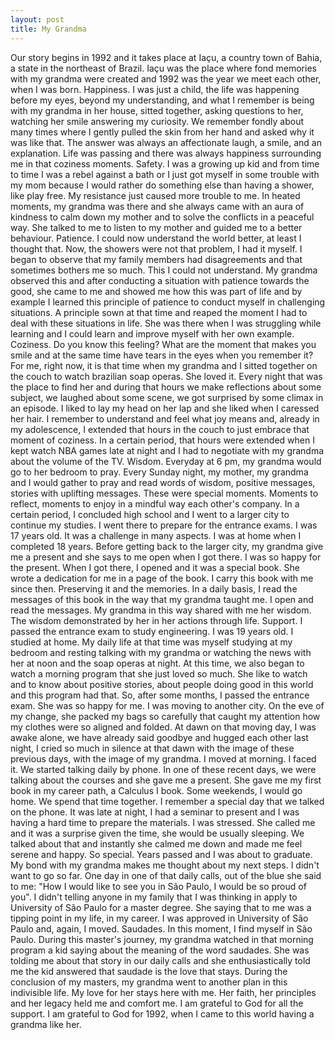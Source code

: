 ```yaml
---
layout: post
title: My Grandma
---
```

Our story begins in 1992 and it takes place at Iaçu, a country town of Bahia, a state in the northeast of Brazil. Iaçu was the place where fond memories with my grandma were created and 1992 was the year we meet each other, when I was born.
Happiness. I was just a child, the life was happening before my eyes, beyond my understanding, and what I remember is being with my grandma in her house, sitted together, asking questions to her, watching her smile answering my curiosity. We remember fondly about many times where I gently pulled the skin from her hand and asked why it was like that. The answer was always an affectionate laugh, a smile, and an explanation. Life was passing and there was always happiness surrounding me in that coziness moments.
Safety. I was a growing up kid and from time to time I was a rebel against a bath or I just got myself in some trouble with my mom because I would rather do something else than having a shower, like play free. My resistance just caused more trouble to me. In heated moments, my grandma was there and she always came with an aura of kindness to calm down my mother and to solve the conflicts in a peaceful way. She talked to me to listen to my mother and guided me to a better behaviour.
Patience. I could now understand the world better, at least I thought that. Now, the showers were not that problem, I had it myself. I began to observe that my family members had disagreements and that sometimes bothers me so much. This I could not understand. My grandma observed this and after conducting a situation with patience towards the good, she came to me and showed me how this was part of life and by example I learned this principle of patience to conduct myself in challenging situations. A principle sown at that time and reaped the moment I had to deal with these situations in life. She was there when I was struggling while learning and I could learn and improve myself with her own example.
Coziness. Do you know this feeling? What are the moment that makes you smile and at the same time have tears in the eyes when you remember it? For me, right now, it is that time when my grandma and I sitted together on the couch to watch brazilian soap operas. She loved it. Every night that was the place to find her and during that hours we make reflections about some subject, we laughed about some scene, we got surprised by some climax in an episode. I liked to lay my head on her lap and she liked when I caressed her hair. I remember to understand and feel what joy means and, already in my adolescence, I extended that hours in the couch to just embrace that moment of coziness. In a certain period, that hours were extended when I kept watch NBA games late at night and I had to negotiate with my grandma about the volume of the TV.
Wisdom. Everyday at 6 pm, my grandma would go to her bedroom to pray. Every Sunday night, my mother, my grandma and I would gather to pray and read words of wisdom, positive messages, stories with uplifting messages. These were special moments. Moments to reflect, moments to enjoy in a mindful way each other's company. In a certain period, I concluded high school and I went to a larger city to continue my studies. I went there to prepare for the entrance exams. I was 17 years old. It was a challenge in many aspects. I was at home when I completed 18 years. Before getting back to the larger city, my grandma give me a present and she says to me open when I got there. I was so happy for the present. When I got there, I opened and it was a special book. She wrote a dedication for me in a page of the book. I carry this book with me since then. Preserving it and the memories. In a daily basis, I read the messages of this book in the way that my grandma taught me. I open and read the messages. My grandma in this way shared with me her wisdom. The wisdom demonstrated by her in her actions through life.
Support. I passed the entrance exam to study engineering. I was 19 years old. I studied at home. My daily life at that time was myself studying at my bedroom and resting talking with my grandma or watching the news with her at noon and the soap operas at night. At this time, we also began to watch a morning program that she just loved so much. She like to watch and to know about positive stories, about people doing good in this world and this program had that. So, after some months, I passed the entrance exam. She was so happy for me. I was moving to another city. On the eve of my change, she packed my bags so carefully that caught my attention how my clothes were so aligned and folded. At dawn on that moving day, I was awake alone, we have already said goodbye and hugged each other last night, I cried so much in silence at that dawn with the image of these previous days, with the image of my grandma. I moved at morning. I faced it. We started talking daily by phone. In one of these recent days, we were talking about the courses and she gave me a present. She gave me my first book in my career path, a Calculus I book. Some weekends, I would go home. We spend that time together. I remember a special day that we talked on the phone. It was late at night, I had a seminar to present and I was having a hard time to prepare the materials. I was stressed. She called me and it was a surprise given the time, she would be usually sleeping. We talked about that and instantly she calmed me down and made me feel serene and happy. So special. Years passed and I was about to graduate. My bond with my grandma makes me thought about my next steps. I didn't want to go so far. One day in one of that daily calls, out of the blue she said to me: "How I would like to see you in São Paulo, I would be so proud of you". I didn't telling anyone in my family that I was thinking in apply to University of São Paulo for a master degree. She saying that to me was a tipping point in my life, in my career. I was approved in University of São Paulo and, again, I moved.
Saudades. In this moment, I find myself in São Paulo. During this master's journey, my grandma watched in that morning program a kid saying about the meaning of the word saudades. She was tolding me about that story in our daily calls and she enthusiastically told me the kid answered that saudade is the love that stays. During the conclusion of my masters, my grandma went to another plan in this indivisible life. My love for her stays here with me. Her faith, her principles and her legacy held me and comfort me. I am grateful to God for all the support. I am grateful to God for 1992, when I came to this world having a grandma like her.
